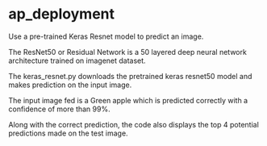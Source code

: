 # ap_deployment

Use a pre-trained Keras Resnet model to predict an image.

The ResNet50 or Residual Network is a 50 layered deep neural network architecture trained on imagenet dataset.

The keras_resnet.py downloads the pretrained keras resnet50 model and makes prediction on the input image.

The input image fed is a Green apple which is predicted correctly with a confidence of more than 99%.

Along with the correct prediction, the code also displays the top 4 potential predictions made on the test image.
